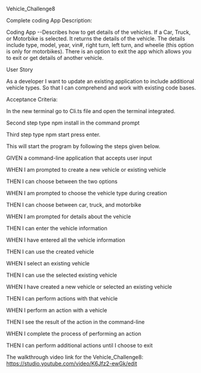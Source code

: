 Vehicle_Challenge8

Complete coding App Description:

Coding App --Describes how to get details of the vehicles. If a Car, Truck, or Motorbike is selected. It returns the details of the vehicle. The details include type, model, year, vin#, right turn, left turn, and wheelie (this option is only for motorbikes). There is an option to exit the app which allows you to exit or get details of another vehicle.

User Story

As a developer
I want to update an existing application to include additional vehicle types.
So that I can comprehend and work with existing code bases.

Acceptance Criteria:

In the new terminal go to Cli.ts file and open the terminal integrated.

Second step type npm install in the command prompt

Third step type npm start press enter.

This will start the program by following the steps given below.

GIVEN a command-line application that accepts user input

WHEN I am prompted to create a new vehicle or existing vehicle

THEN I can choose between the two options

WHEN I am prompted to choose the vehicle type during creation

THEN I can choose between car, truck, and motorbike

WHEN I am prompted for details about the vehicle

THEN I can enter the vehicle information

WHEN I have entered all the vehicle information

THEN I can use the created vehicle

WHEN I select an existing vehicle

THEN I can use the selected existing vehicle

WHEN I have created a new vehicle or selected an existing vehicle

THEN I can perform actions with that vehicle

WHEN I perform an action with a vehicle

THEN I see the result of the action in the command-line

WHEN I complete the process of performing an action

THEN I can perform additional actions until I choose to exit

The walkthrough video link for the Vehicle_Challenge8:
https://studio.youtube.com/video/K6Jfz2-ewGk/edit

